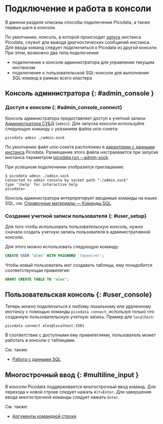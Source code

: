 # Подключение и работа в консоли

В данном разделе описаны способы подключения Picodata, а также первые
шаги в консоли.

По умолчанию, консоль, в которой происходит
[запуск](../reference/cli.md#run_command) инстанса Picodata, служит для
вывода диагностических сообщений инстанса. Для ввода команд следует
подключиться к Picodata из другой консоли. При этом, возможно два типа
подключения:

- подключение к консоли администратора для управления текущим инстансом
- подключение к пользовательской SQL-консоли для выполнения SQL-команд в
  рамках всего кластера

## Консоль администратора {: #admin_console }

### Доступ к консоли {: #admin_console_connect}

Консоль администратора предоставляет доступ к учетной записи
[Администратора СУБД](access_control.md#admin) (`admin`). Для запуска
консоли используйте следующую команду с указанием файла unix-сокета:

```
picodata admin ./admin.sock
```

По умолчанию файл unix-сокета расположен в [директории с данными
инстанса](../reference/cli.md#data_dir) Picodata. Размещение этого
файла настраивается при запуске инстанса параметром
[picodata run --admin-sock](../reference/cli.md#admin_sock).

При успешном подключении отобразится приглашение:

```
$ picodata admin ./admin.sock
Connected to admin console by socket path "./admin.sock"
type '\help' for interactive help
picodata>
```

Консоль администратора интерпретирует вводимые команды на языке SQL, см.
[Справочные материалы — Команды SQL](../reference/sql_queries.md).

### Создание учетной записи пользователя  {: #user_setup}

Для того чтобы использовать пользовательскую консоль, нужно сначала
создать учетную запись пользователя в административной консоли.

Для этого можно использовать следующую команду:

```SQL
CREATE USER "alex" WITH PASSWORD 'topsecret';
```

Чтобы новый пользователь мог создавать таблицы, ему понадобится
соответствующая привилегия:

```SQL
GRANT CREATE TABLE TO "alex";
```

## Пользовательская консоль {: #user_console}

Теперь можно подключиться к любому локальному или удаленному инстансу с
помощью команды `picodata connect`, используя только что созданную
пользовательскую учетную запись. Пример для `localhost`:

```
picodata connect alex@localhost:3301
```
В соответствие с доступными ему привилегиями, пользователь может
работать в консоли с таблицами.

См. также:

- [Работа с данными SQL](sql_examples.md)

## Многострочный ввод {: #multiline_input }

В консоли Picodata поддерживается многострочный ввод команд.
Для перехода к новой строке следует нажать `Alt+Enter`. Для завершения
ввода многострочной команды следует нажать `Enter`.

См. также:

- [Аргументы командной строки](../reference/cli.md)
